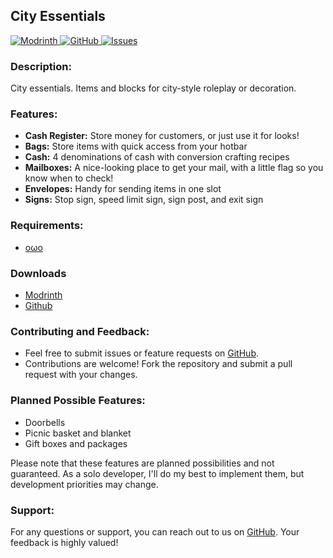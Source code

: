 ## City Essentials

[![Modrinth](https://img.shields.io/badge/Modrinth-1bd96a?style=for-the-badge&logo=modrinth&logoColor=white)
](https://modrinth.com/mod/city-essentials)
[![GitHub](https://img.shields.io/badge/GitHub-black?style=for-the-badge&logo=github&logoColor=white)
](https://github.com/andersmmg/CityEssentials)
[![Issues](https://img.shields.io/github/issues-raw/andersmmg/CityEssentials?style=for-the-badge&logo=github&label=Issues)
](https://github.com/andersmmg/CityEssentials/issues)

### Description:

City essentials. Items and blocks for city-style roleplay or decoration.

### Features:

- **Cash Register:** Store money for customers, or just use it for looks!
- **Bags:** Store items with quick access from your hotbar
- **Cash:** 4 denominations of cash with conversion crafting recipes
- **Mailboxes:** A nice-looking place to get your mail, with a little flag so you know when to check!
- **Envelopes:** Handy for sending items in one slot
- **Signs:** Stop sign, speed limit sign, sign post, and exit sign

### Requirements:

- [oωo](https://modrinth.com/mod/owo-lib)

### Downloads

- [Modrinth](https://modrinth.com/mod/city-essentials/versions)
- [Github](https://github.com/andersmmg/CityEssentials/releases)

### Contributing and Feedback:

- Feel free to submit issues or feature requests on [GitHub](https://github.com/andersmmg/CityEssentials/issues).
- Contributions are welcome! Fork the repository and submit a pull request with your changes.

### Planned Possible Features:

- Doorbells
- Picnic basket and blanket
- Gift boxes and packages

Please note that these features are planned possibilities and not guaranteed. As a solo developer, I'll do my best to
implement them, but development priorities may change.

### Support:

For any questions or support, you can reach out to us on [GitHub](https://github.com/andersmmg/CityEssentials). Your
feedback is highly valued!
